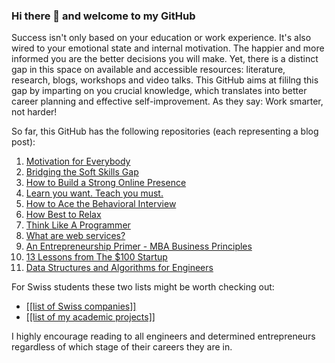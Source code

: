 ### Hi there 👋 and welcome to my GitHub

Success isn't only based on your education or work experience. It's also wired to your emotional state and internal motivation. The happier and more informed you are the better decisions you will make. Yet, there is a distinct gap in this space on available and accessible resources: literature, research, blogs, workshops and video talks. This GitHub aims at fililng this gap by imparting on you crucial knowledge, which translates into better career planning and effective self-improvement. As they say: Work smarter, not harder!

So far, this GitHub has the following repositories (each representing a blog post):

1. [Motivation for Everybody](https://github.com/ajitagupta/motivationforeverybody)
2. [Bridging the Soft Skills Gap](https://github.com/ajitagupta/bridgingthesoftskillsgap)
3. [How to Build a Strong Online Presence](https://github.com/ajitagupta/howtobuildastrongonlinepresence)
4. [Learn you want. Teach you must.](https://github.com/ajitagupta/learnyouwantteachyoumust)
5. [How to Ace the Behavioral Interview](https://github.com/ajitagupta/howtoacethebehavioralinterview)
6. [How Best to Relax](https://github.com/ajitagupta/relax)
7. [Think Like A Programmer](https://github.com/ajitagupta/thinklikeaprogrammer)
8. [What are web services?](https://github.com/ajitagupta/webservices)
9. [An Entrepreneurship Primer - MBA Business Principles](https://github.com/ajitagupta/entrepreneurshipprimer)
10. [13 Lessons from The $100 Startup](https://github.com/ajitagupta/100dollarstartup)
11. [Data Structures and Algorithms for Engineers](https://github.com/ajitagupta/dsajava)

For Swiss students these two lists might be worth checking out:
* [[[list of Swiss companies]]](https://github.com/ajitagupta/swisssoftwareconsulting)
* [[[list of my academic projects]]](https://github.com/ajitagupta/thesisprojects)

I highly encourage reading to all engineers and determined entrepreneurs regardless of which stage of their careers they are in. 

<!--
**ajitagupta/ajitagupta** is a ✨ _special_ ✨ repository because its `README.md` (this file) appears on your GitHub profile.


Here are some ideas to get you started:

- 🔭 I’m currently working on ...
- 🌱 I’m currently learning ...
- 👯 I’m looking to collaborate on ...
- 🤔 I’m looking for help with ...
- 💬 Ask me about ...
- 📫 How to reach me: ...
- 😄 Pronouns: ...
- ⚡ Fun fact: ...
-->
